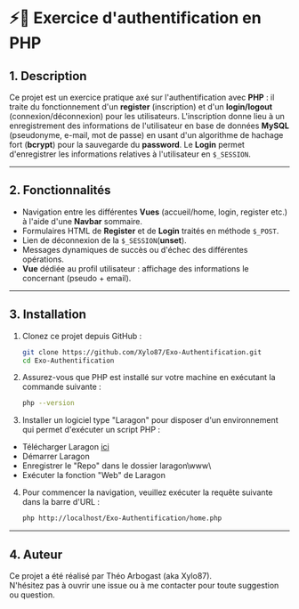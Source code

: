 # ⚡🔑 Exercice d'authentification en PHP

## 1. Description
Ce projet est un exercice pratique axé sur l'authentification avec **PHP** : il traite du fonctionnement d'un **register** (inscription) et d'un **login/logout** (connexion/déconnexion) pour les utilisateurs.
L'inscription donne lieu à un enregistrement des informations de l'utilisateur en base de données **MySQL** (pseudonyme, e-mail, mot de passe) en usant d'un algorithme de hachage fort (**bcrypt**) pour la sauvegarde du **password**.
Le **Login** permet d'enregistrer les informations relatives à l'utilisateur en `$_SESSION`.

---

## 2. Fonctionnalités
- Navigation entre les différentes **Vues** (accueil/home, login, register etc.) à l'aide d'une **Navbar** sommaire.
- Formulaires HTML de **Register** et de **Login** traités en méthode `$_POST`.
- Lien de déconnexion de la `$_SESSION`(**unset**).
- Messages dynamiques de succès ou d'échec des différentes opérations.
- **Vue** dédiée au profil utilisateur : affichage des informations le concernant (pseudo + email).

---

## 3. Installation 

1. Clonez ce projet depuis GitHub :
   ```bash
   git clone https://github.com/Xylo87/Exo-Authentification.git
   cd Exo-Authentification
   ```
2. Assurez-vous que PHP est installé sur votre machine en exécutant la commande suivante :
   ```bash
   php --version
   ```

3. Installer un logiciel type "Laragon" pour disposer d'un environnement qui permet d'exécuter un script PHP :

- Télécharger Laragon [ici](https://laragon.org/download/)
- Démarrer Laragon
- Enregistrer le "Repo" dans le dossier laragon\www\
- Exécuter la fonction "Web" de Laragon

4. Pour commencer la navigation, veuillez exécuter la requête suivante dans la barre d'URL :
   ```bash
   php http://localhost/Exo-Authentification/home.php
   ```

---

## 4. Auteur
Ce projet a été réalisé par Théo Arbogast (aka Xylo87).  
N'hésitez pas à ouvrir une issue ou à me contacter pour toute suggestion ou question.



